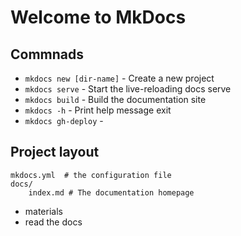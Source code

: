 # Welcome to MkDocs

## Commnads
* `mkdocs new [dir-name]` - Create a new project
* `mkdocs serve` - Start the live-reloading docs serve
* `mkdocs build` - Build the documentation site
* `mkdocs -h` - Print help message exit
* `mkdocs gh-deploy` - 


## Project layout

    mkdocs.yml  # the configuration file
    docs/
        index.md # The documentation homepage


- materials 
- read the docs